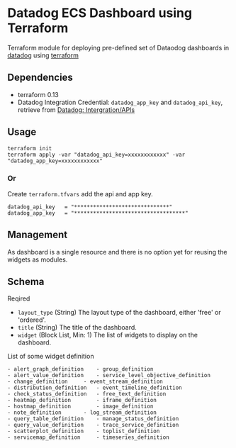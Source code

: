 # Datadog ECS Dashboard using Terraform

Terraform module for deploying pre-defined set of Dataodog dashboards in [datadog](https://www.datadoghq.com) using [terraform](https://www.terraform.io/)

## Dependencies

- terraform 0.13
- Datadog Integration Credential: `datadog_app_key` and `datadog_api_key`, retrieve from [Datadog: Intergration/APIs](https://app.datadoghq.com/account/settings#api)

## Usage

```
terraform init
terraform apply -var "datadog_api_key=xxxxxxxxxxxx" -var "datadog_app_key=xxxxxxxxxxxx"
```
### Or
Create `terraform.tfvars` add the api and app key.

```
datadog_api_key   = "******************************"
datadog_app_key   = "***********************************"
```

## Management
As dashboard is a single resource and there is no option yet for reusing the widgets as modules.

## Schema
Reqired
- `layout_type` (String) The layout type of the dashboard, either 'free' or 'ordered'.
- `title` (String) The title of the dashboard.
- `widget` (Block List, Min: 1) The list of widgets to display on the dashboard.

List of some widget definition
```
- alert_graph_definition	- group_definition
- alert_value_definition	- service_level_objective_definition
- change_definition		- event_stream_definition
- distribution_definition	- event_timeline_definition
- check_status_definition	- free_text_definition
- heatmap_definition		- iframe_definition
- hostmap_definition		- image_definition
- note_definition		- log_stream_definition
- query_table_definition	- manage_status_definition
- query_value_definition	- trace_service_definition
- scatterplot_definition	- toplist_definition
- servicemap_definition		- timeseries_definition
```

